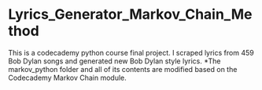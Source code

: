 # Lyrics_Generator_Markov_Chain_Method

This is a codecademy python course final project. I scraped lyrics from 459 Bob Dylan songs and generated new Bob Dylan style lyrics.
*The markov_python folder and all of its contents are modified based on the Codecademy Markov Chain module. 
